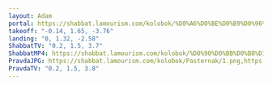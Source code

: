 ```yaml
---
layout: Adam
portal: https://shabbat.lamourism.com/kolobok/%D0%A6%D0%BE%D0%B9%D0%96%D0%AB%D0%92/%D0%9F%D1%83%D1%82%D0%B8%D0%BD%D0%92%D0%9E%D0%A0/scene.gltf
takeoff: "-0.14, 1.65, -3.76"
landing: "0, 1.32, -2.58"
ShabbatTV: "0.2, 1.5, 3.7"
ShabbatMP4: https://shabbat.lamourism.com/kolobok/%D0%90%D0%BB%D0%B8%D1%81%D0%B0.mp4
PravdaJPG: https://shabbat.lamourism.com/kolobok/Pasternak/1.png,https://shabbat.lamourism.com/kolobok/Pasternak/1.jpg,https://shabbat.lamourism.com/kolobok/Pasternak/2.jpg,https://shabbat.lamourism.com/kolobok/Pasternak/3.jpg,https://shabbat.lamourism.com/kolobok/Pasternak/5.jpg,https://shabbat.lamourism.com/kolobok/Pasternak/7.jpg,https://shabbat.lamourism.com/kolobok/Pasternak/11.jpg,https://shabbat.lamourism.com/kolobok/Pasternak/13.jpg,https://shabbat.lamourism.com/kolobok/Pasternak/17.jpg,https://shabbat.lamourism.com/kolobok/Pasternak/19.jpg,https://shabbat.lamourism.com/kolobok/Pasternak/23.jpg,https://shabbat.lamourism.com/kolobok/Pasternak/29.jpg
PravdaTV: "0.2, 1.5, 3.8"
---
```

